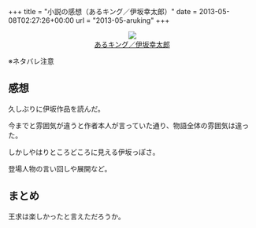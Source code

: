 +++
title = "小説の感想（あるキング／伊坂幸太郎）"
date = 2013-05-08T02:27:26+00:00
url = "2013-05-aruking"
+++

<div style="text-align: center;">
  <a href="http://www.amazon.co.jp/gp/product/4198935874/ref=as_li_ss_il?ie=UTF8&#038;camp=247&#038;creative=7399&#038;creativeASIN=4198935874&#038;linkCode=as2&#038;tag=5000164-22"><img border="0" src="http://ws-fe.amazon-adsystem.com/widgets/q?_encoding=UTF8&#038;ASIN=4198935874&#038;Format=_SL160_&#038;ID=AsinImage&#038;MarketPlace=JP&#038;ServiceVersion=20070822&#038;WS=1&#038;tag=5000164-22" /><br /><span>あるキング／伊坂幸太郎</span></a><img src="http://ir-jp.amazon-adsystem.com/e/ir?t=5000164-22&#038;l=as2&#038;o=9&#038;a=4198935874" width="1" height="1" border="0" alt="" style="border:none !important; margin:0px !important;" />
</div>

※ネタバレ注意

## 感想

久しぶりに伊坂作品を読んだ。

今までと雰囲気が違うと作者本人が言っていた通り、物語全体の雰囲気は違った。

しかしやはりところどころに見える伊坂っぽさ。

登場人物の言い回しや展開など。

## まとめ

王求は楽しかったと言えただろうか。